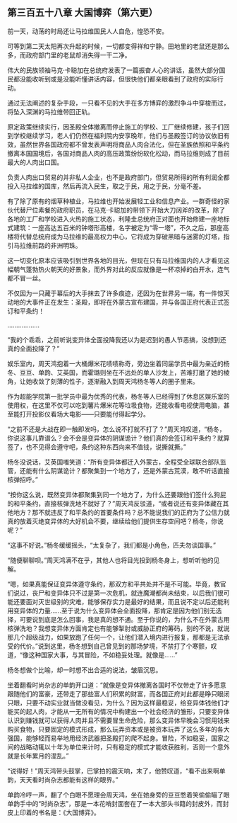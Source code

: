 ## 第三百五十八章 大国博弈（第六更）
前一天，动荡的时局还让马拉维国民人人自危，惶恐不安。

可等到第二天太阳再次升起的时候，一切都变得祥和宁静。田地里的老鼠还是那么多，而政府部门里的老鼠却消失得一干二净。

伟大的民族领袖马克·卡聪加在总统府发表了一篇振奋人心的讲话，虽然大部分国民都没能收听到或是没能听懂讲话内容，但很快他们都亲眼看到了政府的实际行动。

通过无法阐述的复杂手段，一只看不见的大手在多方博弈的激烈争斗中穿梭而过，将坠入深渊的马拉维带回正轨。

原定政策继续实行，因圣殿全体撤离而停止施工的学校、工厂继续修建，孩子们回到学校继续学习，老人们仍然在福利院内安享晚年，他们与圣殿签订的协议依旧有效，虽然世界各国政府都不曾发表声明将商品人肉合法化，但在圣族依照和平条约撤离本国国境后，各国对商品人肉的高压政策纷纷软化松动，而马拉维则成了目前最大的人肉出口国。

负责人肉出口贸易的并非私人企业，也不是政府部门，但贸易所得的所有利润全都投入马拉维的国库，然后再流入民生，取之于民，用之于民，分毫不差。

有了除了原有的烟草种植业，马拉维也开始发展轻工业和信息产业。一群奇怪的家伙代替尸位素餐的政府职员，在马克·卡聪加的带领下开始大刀阔斧的改革，除了各地的工厂和学校进入火热的施工状态，利隆圭总统府正对面也开始修建一座地标式建筑：一座高达五百米的钟塔形高楼，名字被定为“零一塔”，不久之后，那座高楼将代替总统府成为马拉维的最高权力中心，它将成为穿破黑暗与迷雾的灯塔，指引马拉维前路的非洲明珠。

这一切变化原本应该吸引到世界各地的目光，但现在只有马拉维国内的人才看见这幅朝气蓬勃热火朝天的好景象，而外界对此的反应就像是一杯凉掉的白开水，连气都不冒一丝。

不仅因为一只藏于幕后的大手抹去了许多痕迹，还因为在世界另一端，有一件惊天动地的大事件正在发生：圣殿，即将在外蒙古宣布建国，并与各国正府代表正式签订和平条约！

………………

“我的个乖乖，之前听说变异体全面投降我还以为是迟到的愚人节恶搞，没想到还真的全面投降了？”

娱乐室内，周天鸿抱着一大桶爆米花啧啧称奇，旁边坐着同届学员中最为亲近的杨冬、豆豆、单韵、艾英国，而霍璐则坐在不远处的单人沙发上，苦难打磨了她的棱角，让她收敛了刻薄的性子，逐渐融入到周天鸿杨冬等人的圈子里来。

作为超能学院第一批学员中最为优秀的代表，杨冬等人已经得到了休息区娱乐室的使用权，在这里不仅可以吃到薯片爆米花等垃圾食物，还能收看电视使用电脑，甚至能打开投影仪看场大电影——只要能付得起学分。

“之前不还是大战在即一触即发吗，怎么说不打就不打了？”周天鸿叹道，“杨冬，你说这事儿靠谱么？会不会是变异体的阴谋诡计？他们真的会签订和平条约？就算签了，也不见得会遵守吧，条约这种东西向来不值钱，说撕就撕。”

杨冬没说话，艾英国嗤笑道：“所有变异体都迁入外蒙古，全程受全球联合部队监管，还能有什么阴谋诡计？都聚集到一个地方了，还是外蒙古荒漠，敢不听话直接核弹招呼。”

“按你这么说，既然变异体都聚集到同一个地方了，为什么还要跟他们签什么狗屁的和平条约，直接核弹洗地不就好了？”周天鸿反驳道，“或者说还有变异体藏在其他地方？那不就违反了和平条约的首要条件吗？总不能说我们的正府为了公信力就真的放着灭绝变异体的大好机会不要，继续给他们提供生存空间吧？杨冬，你说呢？”

“这事不好说。”杨冬缓缓摇头，“太复杂了，我们都是小角色，匹夫勿谈国事。”

“随便聊聊呗。”周天鸿满不在乎，其他人也将目光投到杨冬身上，想听听他的见解。

“嗯，如果真能保证变异体遵守条约，那双方和平共处并不是不可能。毕竟，教官们说过，丧尸和变异体只不过是第一次危机，就连魔潮都尚未结束，以后我们很可能还要面对灭世级别的灾难，能够保存实力是最好的结果，而且说不定以后还能利用变异体的力量……至于说为什么变异体会全面投降，那肯定是因为他们别无选择，可要说到底是怎么回事，我是真的想不通。至于你说的，为什么不在外蒙古用核弹洗地？我想变异体方面肯定也有能够掣肘或威胁正府的筹码，别的不说，就说那几个超级战力，如果放跑了任何一个，让他们潜入境内进行报复，那都是无法承受的代价。”说到这里，杨冬想到自己曾见到的那场梦境，不禁打了个寒颤，叹道，“像这种国家大事，与其冒险，不如稳妥处理。就像是……”

杨冬想做个比喻，却一时想不出合适的说法，皱眉沉思。

坐着翻看时尚杂志的单韵开口道：“就像是变异体撤离各国时不仅带走了许多愿意跟随他们的富豪，还带走了那些富人们积累的财富，而各国正府对此都是睁只眼闭只眼，只要不动实业就当做没看见，为什么？因为这样最稳妥，给变异体钱他们才能买的起人肉，才能从一无所有的情况中构建出一个社会经济的雏形，只要变异体认识到赚钱就可以获得人肉并且不需要冒生命危险，那么变异体早晚会习惯用钱来购买食物，只要固定的模式形成，那么玩弄资本或是被资本玩弄了这么多年的各大强国，能够轻而易举地用经济武器把圣殿打的爬不起身。冒险，不如稳妥，国家之间的战略动辄以十年为单位来计时，只有稳定的模式才能收获胜利，否则一个意外就是长年累月的混乱。”

“说得好！”周天鸿带头鼓掌，巴掌拍的震天响，末了，他赞叹道，“看不出来啊单韵，天天看时尚杂志都能有这样的眼界。”

单韵冷哼一声，翻了个白眼不愿理会周天鸿，坐在她身旁的豆豆憋着笑偷偷瞄了眼单韵手中的“时尚杂志”，那是一本花哨封面套在了一本大部头书籍的封皮外，而封皮上印着的书名是：《大国博弈》。

